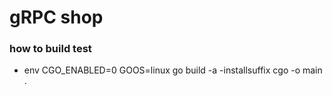 # gRPC shop

### how to build test

   - env CGO_ENABLED=0 GOOS=linux go build -a -installsuffix cgo -o main .
    
